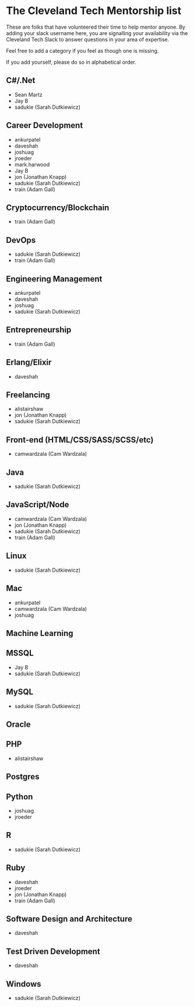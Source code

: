 # The Cleveland Tech Mentorship list

These are folks that have volunteered their time to help mentor anyone. By adding your slack username here, you are signalling your availability via the Cleveland Tech Slack to answer questions in your area of expertise.

Feel free to add a category if you feel as though one is missing.

If you add yourself, please do so in alphabetical order. 

## C#/.Net
* Sean Martz
* Jay B
* sadukie (Sarah Dutkiewicz)

## Career Development
* ankurpatel
* daveshah
* joshuag
* jroeder
* mark.harwood
* Jay B
* jon (Jonathan Knapp)
* sadukie (Sarah Dutkiewicz)
* train (Adam Gall)

## Cryptocurrency/Blockchain
* train (Adam Gall)

## DevOps
* sadukie (Sarah Dutkiewicz)
* train (Adam Gall)

## Engineering Management
* ankurpatel
* daveshah
* joshuag
* sadukie (Sarah Dutkiewicz) 

## Entrepreneurship
* train (Adam Gall)

## Erlang/Elixir
* daveshah

## Freelancing
* alistairshaw
* jon (Jonathan Knapp)
* sadukie (Sarah Dutkiewicz)

## Front-end (HTML/CSS/SASS/SCSS/etc)
* camwardzala (Cam Wardzala)

## Java
* sadukie (Sarah Dutkiewicz)

## JavaScript/Node
* camwardzala (Cam Wardzala)
* jon (Jonathan Knapp)
* sadukie (Sarah Dutkiewicz)
* train (Adam Gall)

## Linux
* sadukie (Sarah Dutkiewicz)

## Mac
* ankurpatel
* camwardzala (Cam Wardzala)
* joshuag

## Machine Learning

## MSSQL
* Jay B
* sadukie (Sarah Dutkiewicz)

## MySQL
* sadukie (Sarah Dutkiewicz)

## Oracle

## PHP
* alistairshaw

## Postgres

## Python
* joshuag
* jroeder

## R
* sadukie (Sarah Dutkiewicz)

## Ruby
* daveshah
* jroeder
* jon (Jonathan Knapp)
* train (Adam Gall)

## Software Design and Architecture
* daveshah

## Test Driven Development
* daveshah

## Windows
* sadukie (Sarah Dutkiewicz)
